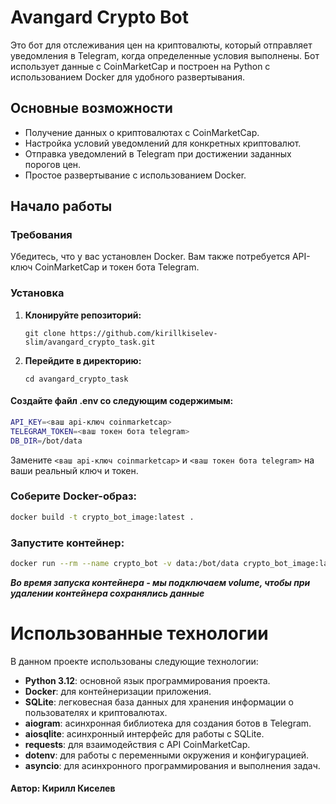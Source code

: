 # Avangard Crypto Bot

Это бот для отслеживания цен на криптовалюты, который отправляет уведомления в Telegram, когда определенные условия выполнены. Бот использует данные с CoinMarketCap и построен на Python с использованием Docker для удобного развертывания.

## Основные возможности

- Получение данных о криптовалютах с CoinMarketCap.
- Настройка условий уведомлений для конкретных криптовалют.
- Отправка уведомлений в Telegram при достижении заданных порогов цен.
- Простое развертывание с использованием Docker.

## Начало работы

### Требования

Убедитесь, что у вас установлен Docker. Вам также потребуется API-ключ CoinMarketCap и токен бота Telegram.

### Установка

1. **Клонируйте репозиторий:**

   ```
   git clone https://github.com/kirillkiselev-slim/avangard_crypto_task.git
   ```
2. **Перейдите в директорию:**
   ```
   cd avangard_crypto_task
   ```

#### Создайте файл .env со следующим содержимым:


```bash
API_KEY=<ваш api-ключ coinmarketcap>
TELEGRAM_TOKEN=<ваш токен бота telegram>
DB_DIR=/bot/data
```
Замените `<ваш api-ключ coinmarketcap>` и `<ваш токен бота telegram>` на ваши реальный ключ и токен.

### Соберите Docker-образ:

```bash
docker build -t crypto_bot_image:latest .
```
### Запустите контейнер:
```bash
docker run --rm --name crypto_bot -v data:/bot/data crypto_bot_image:latest
```
***Во время запуска контейнера - мы подключаем volume, чтобы при удалении контейнера сохранялись данные***

# Использованные технологии

В данном проекте использованы следующие технологии:

- **Python 3.12**: основной язык программирования проекта.
- **Docker**: для контейнеризации приложения.
- **SQLite**: легковесная база данных для хранения информации о пользователях и криптовалютах.
- **aiogram**: асинхронная библиотека для создания ботов в Telegram.
- **aiosqlite**: асинхронный интерфейс для работы с SQLite.
- **requests**: для взаимодействия с API CoinMarketCap.
- **dotenv**: для работы с переменными окружения и конфигурацией.
- **asyncio**: для асинхронного программирования и выполнения задач.


#### Автор: Кирилл Киселев

